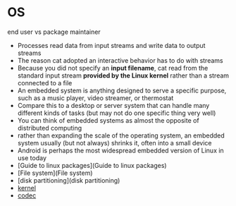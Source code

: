 # OS
end user vs package maintainer
- Processes read data from input streams and write data to output streams
- The reason cat adopted an interactive behavior has to do with streams
- Because you did not specify an __input filename__, cat read from the standard input stream __provided by the Linux kernel__ rather than a stream connected to a file
- An embedded system is anything designed to serve a specific purpose, such as a music player, video streamer, or thermostat
- Compare this to a desktop or server system that can handle many different kinds of tasks (but may not do one specific thing very well)
- You can think of embedded systems as almost the opposite of distributed computing
- rather than expanding the scale of the operating system, an embedded system usually (but not always) shrinks it, often into a small device
- Android is perhaps the most widespread embedded version of Linux in use today
- [Guide to linux packages](Guide to linux packages)
- [File system](File system)
- [disk partitioning](disk partitioning)
- [kernel](kernel)
- [codec](codec)
